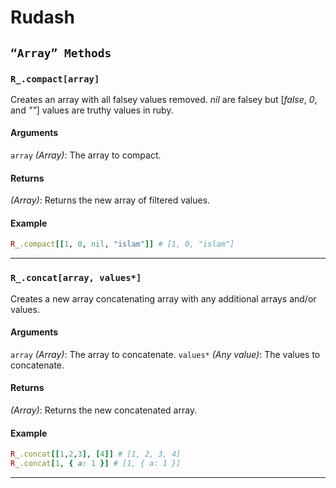 # Rudash

## `“Array” Methods`

### <a id="_compact-array"></a>`R_.compact[array]`

Creates an array with all falsey values removed. *nil* are falsey but [*false*, *0*, and *""*] values are truthy values in ruby.

#### Arguments
`array` *(Array)*: The array to compact.

#### Returns
*(Array)*: Returns the new array of filtered values.

#### Example
```ruby
R_.compact[[1, 0, nil, "islam"]] # [1, 0, "islam"]
```
* * *

### <a id="_concat-array"></a>`R_.concat[array, values*]`

Creates a new array concatenating array with any additional arrays and/or values.

#### Arguments
`array` *(Array)*: The array to concatenate.
`values*` *(Any value)*: The values to concatenate.

#### Returns
*(Array)*: Returns the new concatenated array.

#### Example
```ruby
R_.concat[[1,2,3], [4]] # [1, 2, 3, 4]
R_.concat[1, { a: 1 }] # [1, { a: 1 }]
```
* * *
